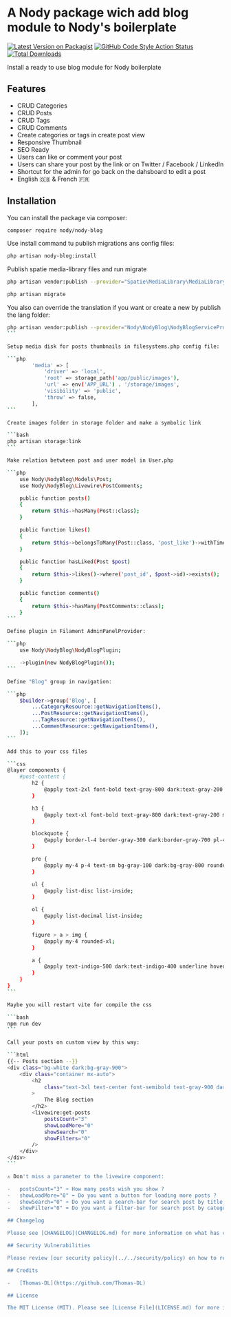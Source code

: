 # A Nody package wich add blog module to Nody's boilerplate

[![Latest Version on Packagist](https://img.shields.io/packagist/v/nody/nody-blog.svg?style=flat-square)](https://packagist.org/packages/nody/nody-blog)
[![GitHub Code Style Action Status](https://img.shields.io/github/actions/workflow/status/nody/nody-blog/fix-php-code-styling.yml?branch=main&label=code%20style&style=flat-square)](https://github.com/nody/nody-blog/actions?query=workflow%3A"Fix+PHP+code+styling"+branch%3Amain)
[![Total Downloads](https://img.shields.io/packagist/dt/nody/nody-blog.svg?style=flat-square)](https://packagist.org/packages/nody/nody-blog)

Install a ready to use blog module for Nody boilerplate

## Features

-   CRUD Categories
-   CRUD Posts
-   CRUD Tags
-   CRUD Comments
-   Create categories or tags in create post view
-   Responsive Thumbnail
-   SEO Ready
-   Users can like or comment your post
-   Users can share your post by the link or on Twitter / Facebook / LinkedIn
-   Shortcut for the admin for go back on the dahsboard to edit a post
-   English 🇬🇧 & French 🇫🇷

## Installation

You can install the package via composer:

```bash
composer require nody/nody-blog
```

Use install command tu publish migrations ans config files:

```bash
php artisan nody-blog:install
```

Publish spatie media-library files and run migrate

```bash
php artisan vendor:publish --provider="Spatie\MediaLibrary\MediaLibraryServiceProvider" --tag="medialibrary-migrations"

php artisan migrate
```

You also can override the translation if you want or create a new by publish the lang folder:

````bash
php artisan vendor:publish --provider="Nody\NodyBlog\NodyBlogServiceProvider" --tag="nody-blog-translations"
```

Setup media disk for posts thumbnails in filesystems.php config file:

```php
        'media' => [
            'driver' => 'local',
            'root' => storage_path('app/public/images'),
            'url' => env('APP_URL') . '/storage/images',
            'visibility' => 'public',
            'throw' => false,
        ],
```

Create images folder in storage folder and make a symbolic link

```bash
php artisan storage:link
```

Make relation betwteen post and user model in User.php

```php
    use Nody\NodyBlog\Models\Post;
    use Nody\NodyBlog\Livewire\PostComments;

    public function posts()
    {
        return $this->hasMany(Post::class);
    }

    public function likes()
    {
        return $this->belongsToMany(Post::class, 'post_like')->withTimestamps();
    }

    public function hasLiked(Post $post)
    {
        return $this->likes()->where('post_id', $post->id)->exists();
    }

    public function comments()
    {
        return $this->hasMany(PostComments::class);
    }
```

Define plugin in Filament AdminPanelProvider:

```php
    use Nody\NodyBlog\NodyBlogPlugin;

    ->plugin(new NodyBlogPlugin());
```

Define "Blog" group in navigation:

```php
    $builder->group('Blog', [
        ...CategoryResource::getNavigationItems(),
        ...PostResource::getNavigationItems(),
        ...TagResource::getNavigationItems(),
        ...CommentResource::getNavigationItems(),
    ]);
```

Add this to your css files

```css
@layer components {
    #post-content {
        h2 {
            @apply text-2xl font-bold text-gray-800 dark:text-gray-200 mt-8 mb-4;
        }

        h3 {
            @apply text-xl font-bold text-gray-800 dark:text-gray-200 mt-8 mb-4;
        }

        blockquote {
            @apply border-l-4 border-gray-300 dark:border-gray-700 pl-4 my-4;
        }

        pre {
            @apply my-4 p-4 text-sm bg-gray-100 dark:bg-gray-800 rounded-lg;
        }

        ul {
            @apply list-disc list-inside;
        }

        ol {
            @apply list-decimal list-inside;
        }

        figure > a > img {
            @apply my-4 rounded-xl;
        }

        a {
            @apply text-indigo-500 dark:text-indigo-400 underline hover:no-underline;
        }
    }
}
```

Maybe you will restart vite for compile the css

```bash
npm run dev
```

Call your posts on custom view by this way:

```html
{{-- Posts section --}}
<div class="bg-white dark:bg-gray-900">
    <div class="container mx-auto">
        <h2
            class="text-3xl text-center font-semibold text-gray-900 dark:text-white"
        >
            The Blog section
        </h2>
        <livewire:get-posts
            postsCount="3"
            showLoadMore="0"
            showSearch="0"
            showFilters="0"
        />
    </div>
</div>
```

⚠️ Don't miss a parameter to the livewire component:

-   postsCount="3" ➡️ How many posts wish you show ?
-   showLoadMore="0" ➡️ Do you want a button for loading more posts ?
-   showSearch="0" ➡️ Do you want a search-bar for search post by title, content or excerpt ?
-   showFilter="0" ➡️ Do you want a filter-bar for search post by category or tags ?

## Changelog

Please see [CHANGELOG](CHANGELOG.md) for more information on what has changed recently.

## Security Vulnerabilities

Please review [our security policy](../../security/policy) on how to report security vulnerabilities.

## Credits

-   [Thomas-DL](https://github.com/Thomas-DL)

## License

The MIT License (MIT). Please see [License File](LICENSE.md) for more information.
````
